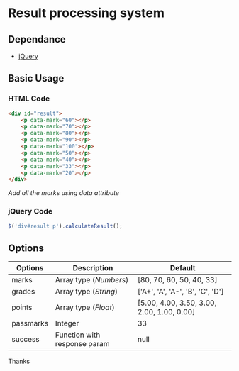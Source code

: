 # Result processing system

## Dependance
* [jQuery](https://code.jquery.com/jquery-3.3.1.slim.min.js) 

## Basic Usage
### HTML Code 
```html
<div id="result">
    <p data-mark="60"></p>
    <p data-mark="70"></p>
    <p data-mark="80"></p>
    <p data-mark="90"></p>
    <p data-mark="100"></p>
    <p data-mark="50"></p>
    <p data-mark="40"></p>
    <p data-mark="33"></p>
    <p data-mark="20"></p>
</div>
```
*Add all the marks using data attribute*

### jQuery Code
```javascript
$('div#result p').calculateResult();
```

## Options
| Options   | Description                  | Default                                    |
| --------- | ---------------------------- | ------------------------------------------ |
| marks     | Array type (*Numbers*)       | [80, 70, 60, 50, 40, 33]                   |
| grades    | Array type (*String*)        | ['A+', 'A', 'A-', 'B', 'C', 'D']           |
| points    | Array type (*Float*)         | [5.00, 4.00, 3.50, 3.00, 2.00, 1.00, 0.00] |
| passmarks | Integer                      | 33                                         |
| success   | Function with response param  | null                                       |


Thanks